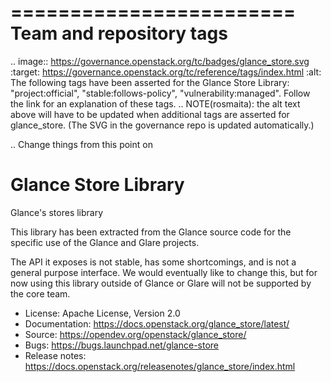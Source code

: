 ========================
Team and repository tags
========================

.. image:: https://governance.openstack.org/tc/badges/glance_store.svg
    :target: https://governance.openstack.org/tc/reference/tags/index.html
    :alt: The following tags have been asserted for the Glance Store
          Library:
          "project:official",
          "stable:follows-policy",
          "vulnerability:managed".
          Follow the link for an explanation of these tags.
.. NOTE(rosmaita): the alt text above will have to be updated when
   additional tags are asserted for glance_store.  (The SVG in the
   governance repo is updated automatically.)

.. Change things from this point on

Glance Store Library
====================

Glance's stores library

This library has been extracted from the Glance source code for the
specific use of the Glance and Glare projects.

The API it exposes is not stable, has some shortcomings, and is not a
general purpose interface. We would eventually like to change this,
but for now using this library outside of Glance or Glare will not be
supported by the core team.

* License: Apache License, Version 2.0
* Documentation: https://docs.openstack.org/glance_store/latest/
* Source: https://opendev.org/openstack/glance_store/
* Bugs: https://bugs.launchpad.net/glance-store
* Release notes: https://docs.openstack.org/releasenotes/glance_store/index.html
